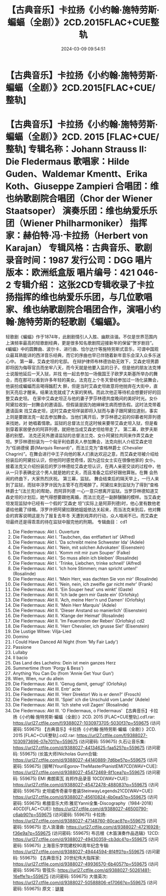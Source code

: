 ﻿---
title: 【古典音乐】卡拉扬《小约翰·施特劳斯·蝙蝠（全剧）》2CD.2015FLAC+CUE整轨
date: 2024-03-09 09:54:51
categories: 古典音乐、新世纪、纯音雅乐
tags: 外语音乐
---
# 【古典音乐】卡拉扬《小约翰·施特劳斯·蝙蝠（全剧）》2CD.2015[FLAC+CUE/整轨]

【古典音乐】卡拉扬《小约翰·施特劳斯·蝙蝠（全剧）》2CD. 2015
[FLAC+CUE/整轨]
专辑名称：Johann Strauss II: Die Fledermaus
歌唱家：Hilde Guden、Waldemar Kmentt、Erika Koth、Giuseppe Zampieri
合唱团：维也纳歌剧院合唱团（Chor der Wiener Staatsoper）
演奏乐团：维也纳爱乐乐团（Wiener Philharmoniker）
指挥家：赫伯特·冯·卡拉扬（Herbert von Karajan）
专辑风格：古典音乐、歌剧
录音时间：1987
发行公司：DGG
唱片版本：欧洲纸盒版
唱片编号：421 046-2
专辑介绍：
这张2CD专辑收录了卡拉扬指挥的维也纳爱乐乐团，与几位歌唱家、维也纳歌剧院合唱团合作，演唱小约翰·施特劳斯的轻歌剧《蝙蝠》。
==========
轻歌剧《蝙蝠》作于1874年，此剧剧情引人入胜、幽默诙谐。不仅是世界范围内上演频率最高的轻歌剧经典，更是很多知名歌剧院迎接新年的保留“贺岁剧目”。《蝙蝠》中的圆舞曲、波尔卡、进行曲、恰尔达什等施特劳斯式音乐，可谓中国观众最耳熟能详的西洋音乐经典，而它的序曲也早已伴随着新年音乐会深入众多乐迷心中。
第一幕，艾森史坦的宅邸。
在辩护律师布林德协助无效下，艾森史坦男爵即将因为侮辱官员而坐牢八天，而今天就是他要入监的日子。但是他的朋友法克博士说服他延后一天入狱，并找
他一起去参加一场俄国王子欧罗夫斯基所举办的舞会，而在那可以看到许多年轻的美女。法克在上个冬天曾经参加过一场化装舞会，他装扮成蝙蝠而且喝得酩酊大
醉，但是当时艾森史坦故意将他抛弃在大街中，直到天亮后才醒来。结果法克就成了大家的笑柄。而此次他正等待机会想要好好的回整艾森史坦。
在家中艾森史坦正与他的妻子罗莎林德共度晚间的美好时光。女仆阿黛拉收到一封舞会的邀请函，但假装是因为她婶婶生病而想告假。这时法克带着邀请函来
找艾森史坦，这时艾森史坦佯装即将入狱而与妻子跟阿黛拉道别，事实上则是要跟法克一起去参加舞会。当他们离开后，罗莎林德之前的仰慕者阿菲列德来找她，对
她唱着情歌。监狱的总督法兰克这时候来要带艾森史坦入狱，但是看到穿着家居便衣的阿菲列德，就把他当成艾森史坦给带走了。
第二幕，欧罗夫斯基的别墅。
法克还另外邀请监狱的总督法兰克、女仆阿黛拉共同来作弄艾森史坦。罗莎林德扮装为一个匈牙利伯爵夫人参加舞会，法克向别人介绍艾森史坦为“任纳德侯
爵(Marquis Renard)”，而法兰克为“查格林爵士 (Chevalier
Chagrin)”。在舞会进行中王子向他的客人们表达欢迎之意，而艾森史坦被介绍给扮装后的阿黛拉认识，但他同时感觉奇怪，因为这位女士实在很像他家的
女仆。接着法克又介绍扮装后的罗沙林德给艾森史坦认识，在两人亲密交谈的过程中，他从一只手表确定这个男人就是她的丈夫，而且准备之后好好跟他算账。在舞
会热闹的终曲下，大家热烈庆祝。
第三幕，监狱。
舞会结束后的隔天早上，一行人来到了监狱，而狱卒浮罗许因为主管不在而喝醉了。阿黛拉来到监狱为了得到“查格林爵士”(法兰克)的帮助，而阿菲列德
一心一意只想离开监狱。当罗莎林德知道艾森史坦的计划后，她气得想要跟他离婚，而法兰克还一副醉醺醺的模样。当艾森史坦发现监狱中已经有一个假的“艾森史
坦”(实际上是阿菲列德)时，他心里有数他老婆给他戴了绿帽。浮罗许把阿黛拉跟她姐姐依达关起来，而当法克来到后，他对舞会的宾客说明这是为了报复去年冬
天遭到戏弄的行动，众人喧闹不已。而艾森史坦最终还是得乖乖的待在监狱中服完他的刑期。
专辑曲目：
cd1
01. Die Fledermaus: Akt I. Ouverture
02. Die Fledermaus: Akt I. 'Taubchen, das entflattert ist'
(Alfred)
03. Die Fledermaus: Akt I. 'Da schreibt meine Schwester Ida'
(Adele)
04. Die Fledermaus: Akt I. 'Nein, mit solchen Advokaten'
(Eisenstein)
05. Die Fledermaus: Akt I. 'Komm mit mir zum Souper' (Falke)
06. Die Fledermaus: Akt I. 'So muss allein ich bleiben'
(Rosalinde)
07. Die Fledermaus: Akt I. 'Trinke, Liebchen, trinke schnell'
(Alfred)
08. Die Fledermaus: Akt I. 'Ich hore Stimmen; man spricht
unten!' (Rosalinde)
09. Die Fledermaus: Akt I. 'Mein Herr, was dachten Sie von mir'
(Rosalinde)
10. Die Fledermaus: Akt I. 'Nein, nein, ich zweifle gar nicht
mehr' (Frank)
11. Die Fledermaus: Akt II. 'Ein Souper heut' uns winkt'
(Gaste)
12. Die Fledermaus: Akt II. 'Ich lade gern mir Gaste ein'
(Orlofsky)
13. Die Fledermaus: Akt II. 'Ach, meine Herr'n und Damen'
(Orlofsky)
14. Die Fledermaus: Akt II. 'Mein Herr Marquis' (Adele)
15. Die Fledermaus: Akt II. 'Dieser Anstand so manierlich'
(Eisenstein)
16. Die Fledermaus: Akt II. 'Klange der Heimat' (Rosalinde)
17. Die Fledermaus: Akt II. 'Im Feuerstrom der Reben'
(Orlofsky)
cd2
01. Die Fledermaus: Akt II. 'Herr Chevalier, ich grusse Sie!'
(Eisenstein)
02. Die Lustige Witwe: Vilja-Lied
03. Domino
04. I Could Have Danced All Night (from 'My Fair Lady')
05. Passione
06. Lullaby
07. Il bacio
08. Das Land des Lachelns: Dein ist mein ganzes Herz
09. Summertime (from 'Porgy & Bess')
10. Anything You Can Do (from 'Annie Get Your Gun')
11. Wien, Wien, nur du allein
12. Die Fledermaus: Akt II. 'Genug damit, genug!' (Orlofsky)
13. Die Fledermaus: Akt III. Entr' acte
14. Die Fledermaus: Akt III. 'Herr Direktor! Wo is er denn?'
(Frosch)
15. Die Fledermaus: Akt III. 'Spiel' ich die Unschuld vom Lande'
(Adele)
16. Die Fledermaus: Akt III. 'Ich stehe voll Zagen'
(Rosalinde)
17. Die Fledermaus: Akt III. 'O Fledermaus, o Fledermaus'
【古典音乐】卡拉扬《小约翰·施特劳斯·蝙蝠（全剧）》2CD. 2015 [FLAC+CUE整轨].cd1.rar:
https://url27.ctfile.com/f/9388027-1030973705-5030f3?p=559675
(访问密码: 559675)
【古典音乐】卡拉扬《小约翰·施特劳斯·蝙蝠（全剧）》2CD. 2015 [FLAC+CUE整轨].cd2.rar:
https://url27.ctfile.com/f/9388027-1030973696-07e701?p=559675
(访问密码: 559675)
久石让音乐集: https://url27.ctfile.com/d/9388027-44134625-faa525?p=559675
(访问密码: 559675)
(长笛大师)Nicholas Gunn合辑: https://url27.ctfile.com/d/9388027-44140889-7d6be5?p=559675
(访问密码: 559675)
[钢琴]YouriEgorov-TheMasterPianistEMI7CD[WAV+CUE]: https://url27.ctfile.com/d/9388027-45472469-8f1cea?p=559675
(访问密码: 559675)
EMI 弗朗索瓦 肖邦作品录音 10CD[WAV+CUE]: https://url27.ctfile.com/d/9388027-45472478-488083?p=559675
(访问密码: 559675)
史坦威传奇豪华套装SteinwayLegends21CD[WAV+CUE]: https://url27.ctfile.com/d/9388027-45610824-4b0ea5?p=559675
(访问密码: 559675)
希腊音乐大师:雅尼Yanni全集-Discography（1984-2018）40CD[FLAC+CUE]: https://url27.ctfile.com/d/9388027-46500790-c6ab90?p=559675
(访问密码: 559675)
卡拉扬: https://url27.ctfile.com/d/9388027-47148760-80cac8?p=559675
(访问密码: 559675)
恋人浪漫曲: https://url27.ctfile.com/d/9388027-47216928-f36e9a?p=559675
(访问密码: 559675)
布吕根《木笛演奏作品选辑》12CD: https://url27.ctfile.com/d/9388027-49430359-cb3dc4?p=559675
(访问密码: 559675)
上海音乐学院建校90周年纪念专辑: https://url27.ctfile.com/d/9388027-49444594-8f4ff0?p=559675
(访问密码: 559675)
【古典音乐】20世纪伟大指挥家: https://url27.ctfile.com/d/9388027-49936570-6b4057?p=559675
(访问密码: 559675)
管弦乐: https://url27.ctfile.com/d/9388027-50261481-16effe?p=559675
(访问密码: 559675)
大值英次: https://url27.ctfile.com/d/9388027-50588806-e17066?p=559675
(访问密码: 559675)
原文：[链接](https://blog.sina.com.cn/s/blog_1647c7e76010314mu.html)